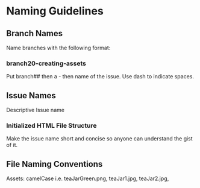 # Naming Guidelines

## Branch Names

Name branches with the following format:

### branch20-creating-assets

Put branch## then a - then name of the issue. Use dash to indicate spaces.

## Issue Names

Descriptive Issue name

### Initialized HTML File Structure

Make the issue name short and concise so anyone can understand the gist of it.

## File Naming Conventions

Assets: camelCase i.e. teaJarGreen.png, teaJar1.jpg, teaJar2.jpg,
